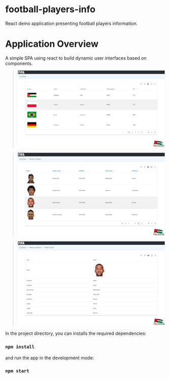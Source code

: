 # football-players-info
React demo application presenting football players information.

# Application Overview
A simple SPA using react to build dynamic user interfaces based on components.

>![Alt text](fifa_countries.png)


>![Alt text](fifa_morocco_players.png)


>![Alt text](fifa_players_ziyech.png)

In the project directory, you can installs the required dependencies: 
### `npm install` 
and run the app in the development mode: 
### `npm start`

